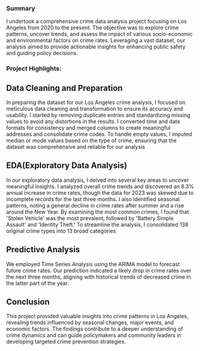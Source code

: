 ### Summary
I undertook a comprehensive crime data analysis project focusing on Los Angeles from 2020 to the present. The objective was to explore crime patterns, uncover trends, and assess the impact of various socio-economic and environmental factors on crime rates. Leveraging a vast dataset, our analysis aimed to provide actionable insights for enhancing public safety and guiding policy decisions.

### Project Highlights:
## Data Cleaning and Preparation
In preparing the dataset for our Los Angeles crime analysis, I focused on meticulous data cleaning and transformation to ensure its accuracy and usability. I started by removing duplicate entries and standardizing missing values to avoid any distortions in the results. I converted time and date formats for consistency and merged columns to create meaningful addresses and consolidate crime codes. To handle empty values, I imputed median or mode values based on the type of crime, ensuring that the dataset was comprehensive and reliable for our analysis
## EDA(Exploratory Data Analysis)
In our exploratory data analysis, I delved into several key areas to uncover meaningful insights. I analyzed overall crime trends and discovered an 8.3% annual increase in crime rates, though the data for 2023 was skewed due to incomplete records for the last three months. I also identified seasonal patterns, noting a general decline in crime rates after summer and a rise around the New Year. By examining the most common crimes, I found that 'Stolen Vehicle' was the most prevalent, followed by 'Battery Simple Assault' and 'Identity Theft.' To streamline the analysis, I consolidated 138 original crime types into 13 broad categories

## Predictive Analysis
We employed Time Series Analysis using the ARIMA model to forecast future crime rates. Our prediction indicated a likely drop in crime rates over the next three months, aligning with historical trends of decreased crime in the latter part of the year.

## Conclusion
This project provided valuable insights into crime patterns in Los Angeles, revealing trends influenced by seasonal changes, major events, and economic factors. The findings contribute to a deeper understanding of crime dynamics and can guide policymakers and community leaders in developing targeted crime prevention strategies.


 

